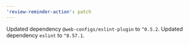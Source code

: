 ```yaml
---
'review-reminder-action': patch
---
```


Updated dependency `@web-configs/eslint-plugin` to `^0.5.2`.
Updated dependency `eslint` to `^8.57.1`.
